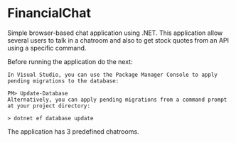 # FinancialChat

Simple browser-based chat application using .NET.
This application allow several users to talk in a chatroom and also to get stock quotes from an API using a specific command.


Before running the application do the next:

    In Visual Studio, you can use the Package Manager Console to apply pending migrations to the database:

    PM> Update-Database
    Alternatively, you can apply pending migrations from a command prompt at your project directory:

    > dotnet ef database update
    
The application has 3 predefined chatrooms.
